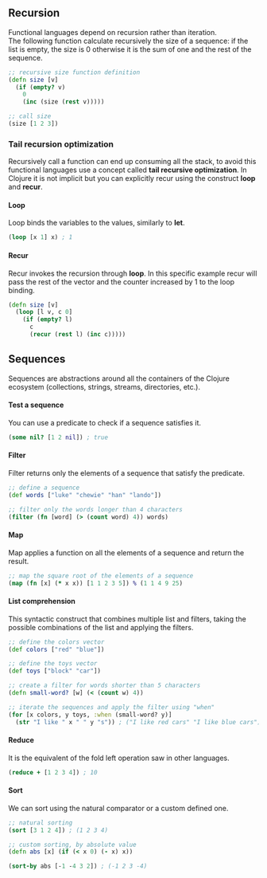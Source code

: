 ## Recursion
Functional languages depend on recursion rather than iteration.  
The following function calculate recursively the size of a sequence: if the list is empty, the size is 0 otherwise it is the sum of one and the rest of the sequence.
```clojure
;; recursive size function definition
(defn size [v]
  (if (empty? v)
    0
    (inc (size (rest v)))))

;; call size  
(size [1 2 3])
```
### Tail recursion optimization
Recursively call a function can end up consuming all the stack, to avoid this functional languages use a concept called **tail recursive optimization**. In Clojure it is not implicit but you can explicitly recur using the construct **loop** and **recur**.

#### Loop
Loop binds the variables to the values, similarly to **let**.
```clojure
(loop [x 1] x) ; 1
```

#### Recur
Recur invokes the recursion through **loop**. In this specific example recur will pass the rest of the vector and the counter increased by 1 to the loop binding.

```clojure
(defn size [v]
  (loop [l v, c 0]
    (if (empty? l)
      c
      (recur (rest l) (inc c)))))
```

## Sequences
Sequences are abstractions around all the containers of the Clojure ecosystem (collections, strings, streams, directories, etc.).

#### Test a sequence
You can use a predicate to check if a sequence satisfies it.

```clojure
(some nil? [1 2 nil]) ; true
```

#### Filter
Filter returns only the elements of a sequence that satisfy the predicate.

```clojure
;; define a sequence
(def words ["luke" "chewie" "han" "lando"])

;; filter only the words longer than 4 characters
(filter (fn [word] (> (count word) 4)) words)
```

#### Map
Map applies a function on all the elements of a sequence and return the result.

```clojure
;; map the square root of the elements of a sequence
(map (fn [x] (* x x)) [1 1 2 3 5]) % (1 1 4 9 25)
```

#### List comprehension
This syntactic construct that combines multiple list and filters, taking the possible combinations of the list and applying the filters.

```clojure
;; define the colors vector
(def colors ["red" "blue"])

;; define the toys vector
(def toys ["block" "car"])

;; create a filter for words shorter than 5 characters
(defn small-word? [w] (< (count w) 4))

;; iterate the sequences and apply the filter using "when"
(for [x colors, y toys, :when (small-word? y)]
  (str "I like " x " " y "s")) ; ("I like red cars" "I like blue cars")
```

#### Reduce
It is the equivalent of the fold left operation saw in other languages.

```clojure
(reduce + [1 2 3 4]) ; 10
```

#### Sort
We can sort using the natural comparator or a custom defined one.

```clojure
;; natural sorting
(sort [3 1 2 4]) ; (1 2 3 4)

;; custom sorting, by absolute value
(defn abs [x] (if (< x 0) (- x) x))

(sort-by abs [-1 -4 3 2]) ; (-1 2 3 -4)
```
